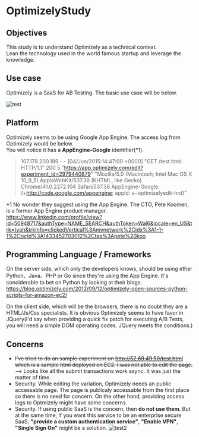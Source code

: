# OptimizelyStudy  
## Objectives
This study is to understand Optimizely as a technical context.  
Lean the technology used in the world famous startup and leverage the knowledge.  

## Use case
Optimizely is a SaaS for AB Testing. The basic use case will be below.
  
![test](https://lh3.googleusercontent.com/qPq70-B0GDdmfa1AIoM7UQKM45-QU2shAygKBzyBsuKNdv-Nsa7z8JOs2Z1Q2FFgJqbIbgN43wjtFmA=w2560-h1576-rw)

## Platform
Optimizely seems to be using Google App Engine. The access log from Optimizely would be below.  
You will notice it has a **AppEngine-Google** identifier(*1).
  
>107.178.200.189 - - [04/Jun/2015:14:47:00 +0000] "GET /test.html HTTP/1.1" 200 5 "https://app.optimizely.com/edit?experiment_id=2979440879" "Mozilla/5.0 (Macintosh; Intel Mac OS X 10_9_5) AppleWebKit/537.36 (KHTML, like Gecko) Chrome/41.0.2272.104 Safari/537.36 AppEngine-Google; (+http://code.google.com/appengine; appid: s~optimizelyedit-hrd)"
  
*1 No wonder they suggest using the App Engine. The CTO, Pete Koomen, is a former App Engine product manager.  
<https://www.linkedin.com/profile/view?id=50948717&authType=NAME_SEARCH&authToken=Wal6&locale=en_US&trk=tyah&trkInfo=clickedVertical%3Amynetwork%2Cidx%3A1-1-1%2CtarId%3A1433452703012%2Ctas%3Apete%20koo>

## Programming Language / Frameworks
On the server side, which only the developers knows, should be using ether Python、Java、PHP or Go since they're using the App Engine. It's conciderable to bet on Python by looking at their blogs.
<https://blog.optimizely.com/2012/09/12/optimizely-open-sources-python-scripts-for-amazon-ec2/>  
  
On the client side, which will be the browsers, there is no doubt they are a HTML/Js/Css specialists. It is obvious Optimizely seems to have favor in JQuery(I'd say when providing a quick fix patch for executing A/B Tests, you will need a simple DOM operating codes. JQuery meets the conditions.)

## Concerns
* ~~I've tried to do an sample experiment on <http://52.69.49.50/test.html> which is a sample html deployed on EC2. I was not able to edit the page.~~ --> Looks like all the submit transactions work async. It was just the matter of time.
* Security. While editing the variation, Optimizely needs an public accessable page. The page is publicaly accessable from the first place so there is no need for concern. On the other hand, providing access logs to Optmizely might have some concerns. 
* Security. If using public SaaS is the concern, then **do not use them**. But at the same time, if you want this service to be an enterprise secure SaaS, **"provide a custom authentication service"**, **"Enable VPN"**, **"Single Sign On"** might be a solution.
![test2](https://lh3.googleusercontent.com/fCkqlEt60w982pmQm7cmvw5l_9y9ST3MrEh7cnVakLmsfNoyxZ9pn4-4OvJwKZ9tGIFc0IZt_dPpqyg=w2560-h1576-rw)  


